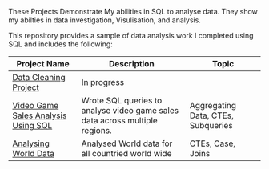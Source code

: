 These Projects Demonstrate My abilities in SQL to analyse data. They show my abilties in data investigation, Visulisation, and analysis.

This repository provides a sample of data analysis work I completed using SQL and includes the following:

Project Name  | Description   |  Topic
------------- | ------------- | ------------------
[Data Cleaning Project](https://github.com/Fletcher-RU/Data-Cleaning-Project)  | In progress  | 
[Video Game Sales Analysis Using SQL](https://github.com/Fletcher-RU/MBA-Analysis)  | Wrote SQL queries to analyse video game sales data across multiple regions.  |  Aggregating Data, CTEs, Subqueries
[Analysing World Data](**link**)  | Analysed World data for all countried world wide  |  CTEs, Case, Joins
